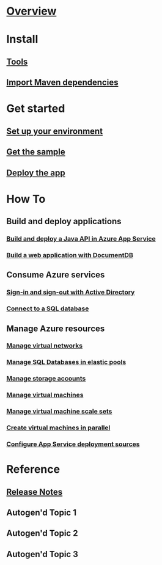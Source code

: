 # [Overview](index.md)
# Install
## [Tools](tools.md)
## [Import Maven dependencies](download.md)
# Get started 
## [Set up your environment](get-started-intro.md)
## [Get the sample](get-started-sample.md)
## [Deploy the app](get-started-appservice.md)
# How To
## Build and deploy applications 
### [Build and deploy a Java API in Azure App Service](https://docs.microsoft.com/en-us/azure/app-service-api/app-service-api-java-api-app)
### [Build a web application with DocumentDB](https://docs.microsoft.com/en-us/azure/documentdb/documentdb-java-application)
## Consume Azure services
### [Sign-in and sign-out with Active Directory](https://docs.microsoft.com/en-us/azure/active-directory/develop/active-directory-devquickstarts-webapp-java)
### [Connect to a SQL database](https://docs.microsoft.com/en-us/sql/connect/jdbc/data-source-sample)
## Manage Azure resources 
### [Manage virtual networks](manage-virtual-networks.md)
### [Manage SQL Databases in elastic pools](manage-sql-elastic-pools.md)
### [Manage storage accounts](manage-storage-accounts.md)
### [Manage virtual machines](manage-virtual-machines.md)
### [Manage virtual machine scale sets](manage-vm-scalesets.md)
### [Create virtual machines in parallel](create-vm-in-parallel.md)
### [Configure App Service deployment sources](configure-webapp-sources.md)
# Reference
## [Release Notes](release-notes.md)
## Autogen'd Topic 1
## Autogen'd Topic 2
## Autogen'd Topic 3
